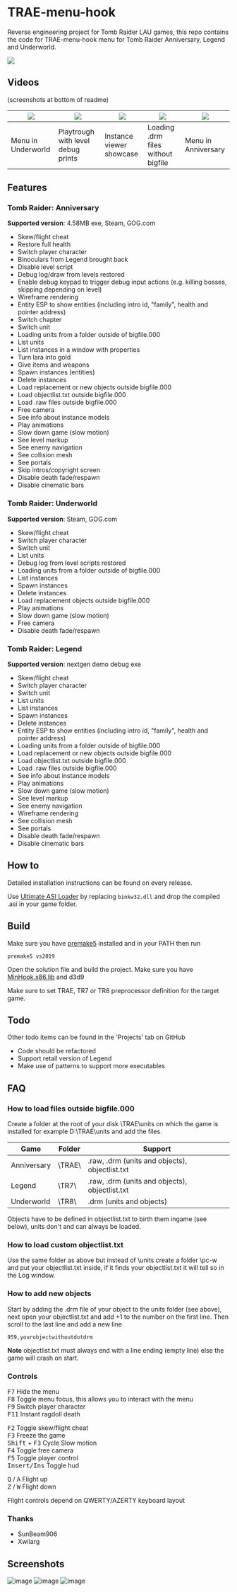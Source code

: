 # TRAE-menu-hook

Reverse engineering project for Tomb Raider LAU games, this repo contains the code for TRAE-menu-hook menu for Tomb Raider Anniversary, Legend and Underworld.

[![](https://github.com/TheIndra55/TRAE-menu-hook/actions/workflows/build.yml/badge.svg)](https://github.com/TheIndra55/TRAE-menu-hook/actions/workflows/build.yml)

## Videos

(screenshots at bottom of readme)

| [![](https://i.imgur.com/RMnCPck.png)](https://www.youtube.com/watch?v=orv2mYjBNhM) | [![](https://i.imgur.com/qgDQuio.png)](https://www.youtube.com/watch?v=k1FIa8Pel3E&t) | [![](https://i.imgur.com/cJe3pYa.png)](https://www.youtube.com/watch?v=RwU80Pj0PR8) | [![](https://i.imgur.com/MEPYZBD.png)](https://www.youtube.com/watch?v=BfUCcC6z1jo) | [![](https://i.imgur.com/8HvLmPG.png)](https://www.youtube.com/watch?v=JvH0RPbaUI0) |
|----|----|----|----|----|
| Menu in Underworld | Playtrough with level debug prints | Instance viewer showcase | Loading .drm files without bigfile | Menu in Anniversary |

## Features

### Tomb Raider: Anniversary

**Supported version**: 4.58MB exe, Steam, GOG.com

* Skew/flight cheat
* Restore full health
* Switch player character
* Binoculars from Legend brought back
* Disable level script
* Debug log/draw from levels restored
* Enable debug keypad to trigger debug input actions (e.g. killing bosses, skipping depending on level)
* Wireframe rendering
* Entity ESP to show entities (including intro id, "family", health and pointer address)
* Switch chapter
* Switch unit
* Loading units from a folder outside of bigfile.000
* List units
* List instances in a window with properties
* Turn lara into gold
* Give items and weapons
* Spawn instances (entities)
* Delete instances
* Load replacement or new objects outside bigfile.000
* Load objectlist.txt outside bigfile.000
* Load .raw files outside bigfile.000
* Free camera
* See info about instance models
* Play animations
* Slow down game (slow motion)
* See level markup
* See enemy navigation
* See collision mesh
* See portals
* Skip intros/copyright screen
* Disable death fade/respawn
* Disable cinematic bars

### Tomb Raider: Underworld

**Supported version**: Steam, GOG.com

* Skew/flight cheat
* Switch player character
* Switch unit
* List units
* Debug log from level scripts restored
* Loading units from a folder outside of bigfile.000
* List instances
* Spawn instances
* Delete instances
* Load replacement objects outside bigfile.000
* Play animations
* Slow down game (slow motion)
* Free camera
* Disable death fade/respawn

### Tomb Raider: Legend

**Supported version**: nextgen demo debug exe

* Skew/flight cheat
* Switch player character
* Switch unit
* List units
* List instances
* Spawn instances
* Delete instances
* Entity ESP to show entities (including intro id, "family", health and pointer address)
* Loading units from a folder outside of bigfile.000
* Load replacement or new objects outside bigfile.000
* Load objectlist.txt outside bigfile.000
* Load .raw files outside bigfile.000
* See info about instance models
* Play animations
* Slow down game (slow motion)
* See level markup
* See enemy navigation
* Wireframe rendering
* See collision mesh
* See portals
* Disable death fade/respawn
* Disable cinematic bars

## How to

Detailed installation instructions can be found on every release.

Use [Ultimate ASI Loader](https://github.com/ThirteenAG/Ultimate-ASI-Loader/releases) by replacing `binkw32.dll` and drop the compiled .asi in your game folder.

## Build

Make sure you have [premake5](https://premake.github.io/) installed and in your PATH then run
```
premake5 vs2019
```
Open the solution file and build the project. Make sure you have [MinHook.x86.lib](https://github.com/TsudaKageyu/minhook/releases) and d3d9

Make sure to set TRAE, TR7 or TR8 preprocessor definition for the target game.

## Todo

Other todo items can be found in the 'Projects' tab on GitHub

- Code should be refactored
- Support retail version of Legend
- Make use of patterns to support more executables

## FAQ

### How to load files outside bigfile.000

Create a folder at the root of your disk \TRAE\units on which the game is installed for example D:\TRAE\units and add the files.

|Game         | Folder | Support                                        |
|-------------|--------|------------------------------------------------|
| Anniversary | \TRAE\ | .raw, .drm (units and objects), objectlist.txt |
| Legend      | \TR7\  | .raw, .drm (units and objects), objectlist.txt |
| Underworld  | \TR8\  | .drm (units and objects)                       |

Objects have to be defined in objectlist.txt to birth them ingame (see below), units don't and can always be loaded.

### How to load custom objectlist.txt

Use the same folder as above but instead of \units create a folder \pc-w and put your objectlist.txt inside, if it finds your objectlist.txt it will tell so in the Log window.

### How to add new objects

Start by adding the .drm file of your object to the units folder (see above), next open your objectlist.txt and add +1 to the number on the first line. Then scroll to the last line and add a new line
```
959,yourobjectwithoutdotdrm
```

**Note** objectlist.txt must always end with a line ending (empty line) else the game will crash on start.

### Controls

<kbd>F7</kbd> Hide the menu \
<kbd>F8</kbd> Toggle menu focus, this allows you to interact with the menu \
<kbd>F9</kbd> Switch player character \
<kbd>F11</kbd> Instant ragdoll death

<kbd>F2</kbd> Toggle skew/flight cheat \
<kbd>F3</kbd> Freeze the game \
<kbd>Shift</kbd> + <kbd>F3</kbd> Cycle Slow motion \
<kbd>F4</kbd> Toggle free camera \
<kbd>F5</kbd> Toggle player control \
<kbd>Insert/Ins</kbd> Toggle hud

<kbd>Q</kbd> \/ <kbd>A</kbd> Flight up \
<kbd>Z</kbd> \/ <kbd>W</kbd> Flight down

Flight controls depend on QWERTY/AZERTY keyboard layout

### Thanks

* SunBeam906
* Xwilarg

## Screenshots

![image](https://user-images.githubusercontent.com/15322107/111395421-1e496700-86bd-11eb-997b-b73f2a3ec244.png)
![image](https://user-images.githubusercontent.com/15322107/113633351-19992280-966d-11eb-9924-27cb87a3830f.png)
![image](https://user-images.githubusercontent.com/15322107/112666334-5ccce780-8e5c-11eb-8592-4ccc47627dba.png)
